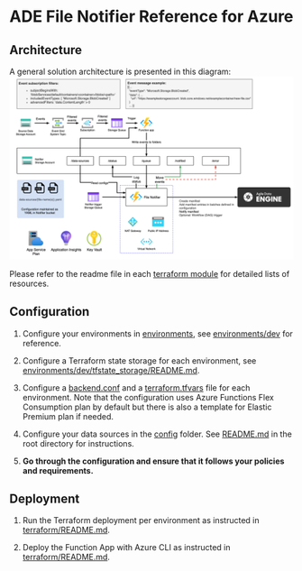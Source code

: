 # ADE File Notifier Reference for Azure

## Architecture
A general solution architecture is presented in this diagram:
![image](architecture/azure_notifier.png)

Please refer to the readme file in each [terraform module](terraform/modules/) for detailed lists of resources.

## Configuration

1. Configure your environments in [environments](environments/), see [environments/dev](environments/dev/) for reference. 

2. Configure a Terraform state storage for each environment, see [environments/dev/tfstate_storage/README.md](environments/dev/tfstate_storage/README.md).

3. Configure a [backend.conf](environments/dev/backend.conf) and a [terraform.tfvars](environments/dev/terraform.tfvars) file for each environment. Note that the configuration uses Azure Functions Flex Consumption plan by default but there is also a template for Elastic Premium plan if needed. 

4. Configure your data sources in the [config](../../config/) folder. See [README.md](../../README.md) in the root directory for instructions.

5. **Go through the configuration and ensure that it follows your policies and requirements.**

## Deployment

1. Run the Terraform deployment per environment as instructed in [terraform/README.md](terraform/README.md).

2. Deploy the Function App with Azure CLI as instructed in [terraform/README.md](terraform/README.md).